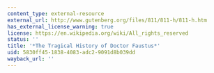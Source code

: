 ```yaml
---
content_type: external-resource
external_url: http://www.gutenberg.org/files/811/811-h/811-h.htm
has_external_license_warning: true
license: https://en.wikipedia.org/wiki/All_rights_reserved
status: ''
title: '*The Tragical History of Doctor Faustus*'
uid: 5830ff45-1838-4083-adc2-9091d8b039dd
wayback_url: ''
---
```

